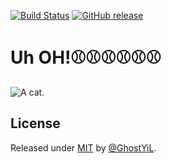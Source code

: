 [![Build Status](https://github.com/GhostYiL/EX-Sorterr/actions/workflows/build-matrix.yml/badge.svg)](https://github.com/GhostYiL/EX-Sorterr/actions/workflows/build-matrix.yml)
[![GitHub release](https://img.shields.io/github/release/GhostYiL/EX-Sorterr?include_prereleases=&sort=semver&color=blue)](https://github.com/GhostYiL/EX-Sorterr/releases/)



# Uh OH!⚾⚾⚾⚾⚾⚾
![A cat.](https://i.pinimg.com/1200x/33/32/1e/33321e482357603864946ed15364c99e.jpg)

## License

Released under [MIT](/LICENSE) by [@GhostYiL](https://github.com/GhostYiL).

